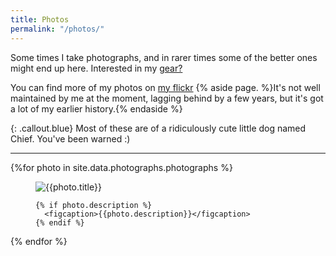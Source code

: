```yaml
---
title: Photos
permalink: "/photos/"
---
```


Some times I take photographs, and in rarer times some of the better ones might end up here. Interested in my [gear?](/photo-gear/)

You can find more of my photos on [my flickr](https://www.flickr.com/photos/joshashby/) {% aside page. %}It's not well maintained by me at the moment, lagging behind by a few years, but it's got a lot of my earlier history.{% endaside %}

{: .callout.blue}
Most of these are of a ridiculously cute little dog named Chief. You've been
warned :)

<hr/>

{%for photo in site.data.photographs.photographs %}
  <figure>
    <img src="{{site.data.photographs.cdn}}/{{photo.slug}}-800.jpg" srcset="{{site.data.photographs.cdn}}/{{photo.slug}}-400.jpg 400w, {{site.data.photographs.cdn}}/{{photo.slug}}-600.jpg 600w, {{site.data.photographs.cdn}}/{{photo.slug}}-800.jpg 800w, {{site.data.photographs.cdn}}/{{photo.slug}}-1000.jpg 1000w" alt="{{photo.title}}"/>

    {% if photo.description %}
      <figcaption>{{photo.description}}</figcaption>
    {% endif %}
  </figure>
{% endfor %}
